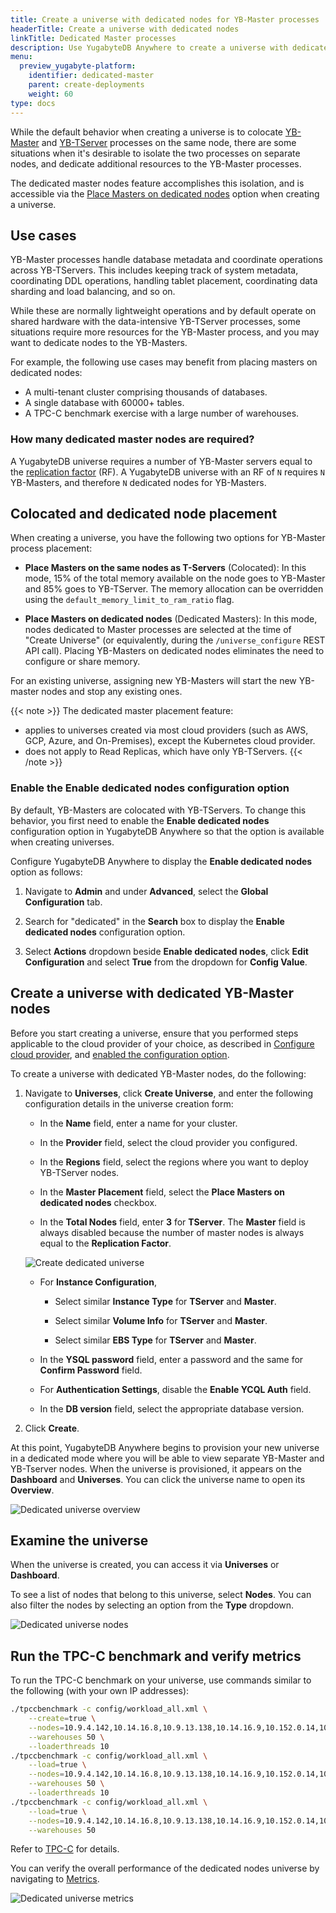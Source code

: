 ```yaml
---
title: Create a universe with dedicated nodes for YB-Master processes
headerTitle: Create a universe with dedicated nodes
linkTitle: Dedicated Master processes
description: Use YugabyteDB Anywhere to create a universe with dedicated YB-Master nodes.
menu:
  preview_yugabyte-platform:
    identifier: dedicated-master
    parent: create-deployments
    weight: 60
type: docs
---
```


While the default behavior when creating a universe is to colocate [YB-Master](../../../architecture/concepts/yb-master/) and [YB-TServer](../../../architecture/concepts/yb-tserver/) processes on the same node, there are some situations when it's desirable to isolate the two processes on separate nodes, and dedicate additional resources to the YB-Master processes.

The dedicated master nodes feature accomplishes this isolation, and is accessible via the [Place Masters on dedicated nodes](#colocated-and-dedicated-node-placement) option when creating a universe.

## Use cases

YB-Master processes handle database metadata and coordinate operations across YB-TServers. This includes keeping track of system metadata, coordinating DDL operations, handling tablet placement, coordinating data sharding and load balancing, and so on.

While these are normally lightweight operations and by default operate on shared hardware with the data-intensive YB-TServer processes, some situations require more resources for the YB-Master process, and you may want to dedicate nodes to the YB-Masters.

For example, the following use cases may benefit from placing masters on dedicated nodes:

- A multi-tenant cluster comprising thousands of databases.
- A single database with 60000+ tables.
- A TPC-C benchmark exercise with a large number of warehouses.

### How many dedicated master nodes are required?

A YugabyteDB universe requires a number of YB-Master servers equal to the [replication factor](../../../architecture/docdb-replication/replication/#replication-factor) (RF). A YugabyteDB universe with an RF of `N` requires `N` YB-Masters, and therefore `N` dedicated nodes for YB-Masters.

## Colocated and dedicated node placement

When creating a universe, you have the following two options for YB-Master process placement:

- **Place Masters on the same nodes as T-Servers** (Colocated): In this mode, 15% of the total memory available on the node goes to YB-Master and 85% goes to YB-TServer. The memory allocation can be overridden using the `default_memory_limit_to_ram_ratio` flag.

- **Place Masters on dedicated nodes** (Dedicated Masters): In this mode, nodes dedicated to Master processes are selected at the time of "Create Universe" (or equivalently, during the `/universe_configure` REST API call). Placing YB-Masters on dedicated nodes eliminates the need to configure or share memory.

For an existing universe, assigning new YB-Masters will start the new YB-master nodes and stop any existing ones.

{{< note >}}
The dedicated master placement feature:

- applies to universes created via most cloud providers (such as AWS, GCP, Azure, and On-Premises), except the Kubernetes cloud provider.
- does not apply to Read Replicas, which have only YB-TServers.
{{< /note >}}

### Enable the Enable dedicated nodes configuration option

By default, YB-Masters are colocated with YB-TServers. To change this behavior, you first need to enable the **Enable dedicated nodes** configuration option in YugabyteDB Anywhere so that the option is available when creating universes.

Configure YugabyteDB Anywhere to display the **Enable dedicated nodes** option as follows:

1. Navigate to **Admin** and under **Advanced**, select the **Global Configuration** tab.

1. Search for "dedicated" in the **Search** box to display the **Enable dedicated nodes** configuration option.

1. Select **Actions** dropdown beside **Enable dedicated nodes**, click **Edit Configuration** and select **True** from the dropdown for **Config Value**.

## Create a universe with dedicated YB-Master nodes

Before you start creating a universe, ensure that you performed steps applicable to the cloud provider of your choice, as described in [Configure cloud provider](../../configure-yugabyte-platform/set-up-cloud-provider/aws/), and [enabled the configuration option](#enable-the-enable-dedicated-nodes-configuration-option).

To create a universe with dedicated YB-Master nodes, do the following:

1. Navigate to **Universes**, click **Create Universe**, and enter the following configuration details in the universe creation form:

    - In the **Name** field, enter a name for your cluster.

    - In the **Provider** field, select the cloud provider you configured.

    - In the **Regions** field, select the regions where you want to deploy YB-TServer nodes.

    - In the **Master Placement** field, select the **Place Masters on dedicated nodes** checkbox.

    - In the **Total Nodes** field, enter **3** for **TServer**. The **Master** field is always disabled because the number of master nodes is always equal to the **Replication Factor**.

    ![Create dedicated universe](/images/ee/create-dedicated-universe.png)

    - For **Instance Configuration**,

        - Select similar **Instance Type** for **TServer** and **Master**.

        - Select similar **Volume Info** for **TServer** and **Master**.

        - Select similar **EBS Type** for **TServer** and **Master**.

    - In the **YSQL password** field, enter a password and the same for **Confirm Password** field.

    - For **Authentication Settings**, disable the **Enable YCQL Auth** field.

    - In the **DB version** field, select the appropriate database version.

1. Click **Create**.

At this point, YugabyteDB Anywhere begins to provision your new universe in a dedicated mode where you will be able to view separate YB-Master and YB-Tserver nodes. When the universe is provisioned, it appears on the **Dashboard** and **Universes**. You can click the universe name to open its **Overview**.

![Dedicated universe overview](/images/ee/dedicated-universe-overview.png)

## Examine the universe

When the universe is created, you can access it via **Universes** or **Dashboard**.

To see a list of nodes that belong to this universe, select **Nodes**. You can also filter the nodes by selecting an option from the **Type** dropdown.

![Dedicated universe nodes](/images/ee/dedicated-universe-nodes.png)

## Run the TPC-C benchmark and verify metrics

To run the TPC-C benchmark on your universe, use commands similar to the following (with your own IP addresses):

```sh
./tpccbenchmark -c config/workload_all.xml \
    --create=true \
    --nodes=10.9.4.142,10.14.16.8,10.9.13.138,10.14.16.9,10.152.0.14,10.152.0.32 \
    --warehouses 50 \
    --loaderthreads 10
./tpccbenchmark -c config/workload_all.xml \
    --load=true \
    --nodes=10.9.4.142,10.14.16.8,10.9.13.138,10.14.16.9,10.152.0.14,10.152.0.32 \
    --warehouses 50 \
    --loaderthreads 10
./tpccbenchmark -c config/workload_all.xml \
    --load=true \
    --nodes=10.9.4.142,10.14.16.8,10.9.13.138,10.14.16.9,10.152.0.14,10.152.0.32 \
    --warehouses 50
```

Refer to [TPC-C](../../../benchmark/tpcc-ysql/) for details.

You can verify the overall performance of the dedicated nodes universe by navigating to [Metrics](../../../yugabyte-platform/troubleshoot/universe-issues/#use-metrics).

![Dedicated universe metrics](/images/ee/dedicated-universe-metrics.png)
